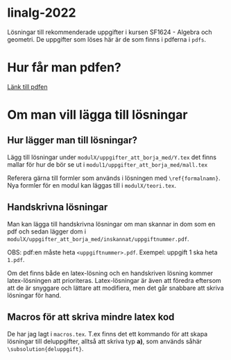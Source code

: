 # linalg-2022
Lösningar till rekommenderade uppgifter i kursen SF1624 - Algebra och geometri. De uppgifter som löses här är de som finns i pdferna i `pdfs`.

# Hur får man pdfen?
[Länk till pdfen](https://github.com/simon-rosen/linalg-2022/blob/main/linalg_2022.pdf)


# Om man vill lägga till lösningar
## Hur lägger man till lösningar?
Lägg till lösningar under `modulX/uppgifter_att_borja_med/Y.tex` det finns mallar för hur de bör se ut i `modul1/uppgifter_att_borja_med/mall.tex`

Referera gärna till formler som används i lösningen med `\ref{formalnamn}`. Nya formler för en modul kan läggas till i `modulX/teori.tex`.

## Handskrivna lösningar
Man kan lägga till handskrivna lösningar om man skannar in dom som en pdf och sedan lägger dom i `modulX/uppgifter_att_borja_med/inskannat/uppgiftnummer.pdf`.

OBS: pdf:en måste heta `<uppgiftnummer>.pdf`. Exempel: uppgift 1 ska heta `1.pdf`.

Om det finns både en latex-lösning och en handskriven lösning kommer latex-lösningen att prioriteras. Latex-lösningar är även att föredra eftersom att de är snyggare och lättare att modifiera, men det går snabbare att skriva lösningar för hand.

## Macros för att skriva mindre latex kod
De har jag lagt i `macros.tex`. T.ex finns det ett kommando för att skapa lösningar till deluppgifter, alltså att skriva typ **a)**, som används såhär `\subsolution{deluppgift}`.
